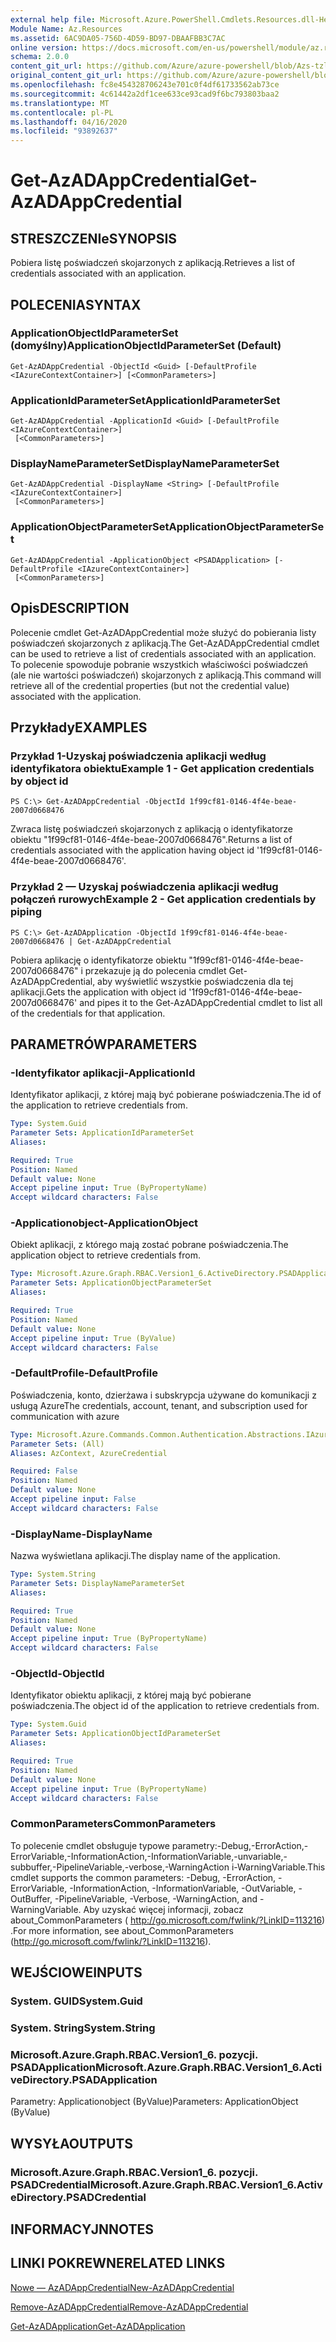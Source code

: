 ```yaml
---
external help file: Microsoft.Azure.PowerShell.Cmdlets.Resources.dll-Help.xml
Module Name: Az.Resources
ms.assetid: 6AC9DA05-756D-4D59-BD97-DBAAFBB3C7AC
online version: https://docs.microsoft.com/en-us/powershell/module/az.resources/get-Azadappcredential
schema: 2.0.0
content_git_url: https://github.com/Azure/azure-powershell/blob/Azs-tzl/src/Resources/Resources/help/Get-AzADAppCredential.md
original_content_git_url: https://github.com/Azure/azure-powershell/blob/Azs-tzl/src/Resources/Resources/help/Get-AzADAppCredential.md
ms.openlocfilehash: fc8e454328706243e701c0f4df61733562ab73ce
ms.sourcegitcommit: 4c61442a2df1cee633ce93cad9f6bc793803baa2
ms.translationtype: MT
ms.contentlocale: pl-PL
ms.lasthandoff: 04/16/2020
ms.locfileid: "93892637"
---
```

# <span data-ttu-id="f694b-101">Get-AzADAppCredential</span><span class="sxs-lookup"><span data-stu-id="f694b-101">Get-AzADAppCredential</span></span>

## <span data-ttu-id="f694b-102">STRESZCZENIe</span><span class="sxs-lookup"><span data-stu-id="f694b-102">SYNOPSIS</span></span>
<span data-ttu-id="f694b-103">Pobiera listę poświadczeń skojarzonych z aplikacją.</span><span class="sxs-lookup"><span data-stu-id="f694b-103">Retrieves a list of credentials associated with an application.</span></span>

## <span data-ttu-id="f694b-104">POLECENIA</span><span class="sxs-lookup"><span data-stu-id="f694b-104">SYNTAX</span></span>

### <span data-ttu-id="f694b-105">ApplicationObjectIdParameterSet (domyślny)</span><span class="sxs-lookup"><span data-stu-id="f694b-105">ApplicationObjectIdParameterSet (Default)</span></span>
```
Get-AzADAppCredential -ObjectId <Guid> [-DefaultProfile <IAzureContextContainer>] [<CommonParameters>]
```

### <span data-ttu-id="f694b-106">ApplicationIdParameterSet</span><span class="sxs-lookup"><span data-stu-id="f694b-106">ApplicationIdParameterSet</span></span>
```
Get-AzADAppCredential -ApplicationId <Guid> [-DefaultProfile <IAzureContextContainer>]
 [<CommonParameters>]
```

### <span data-ttu-id="f694b-107">DisplayNameParameterSet</span><span class="sxs-lookup"><span data-stu-id="f694b-107">DisplayNameParameterSet</span></span>
```
Get-AzADAppCredential -DisplayName <String> [-DefaultProfile <IAzureContextContainer>]
 [<CommonParameters>]
```

### <span data-ttu-id="f694b-108">ApplicationObjectParameterSet</span><span class="sxs-lookup"><span data-stu-id="f694b-108">ApplicationObjectParameterSet</span></span>
```
Get-AzADAppCredential -ApplicationObject <PSADApplication> [-DefaultProfile <IAzureContextContainer>]
 [<CommonParameters>]
```

## <span data-ttu-id="f694b-109">Opis</span><span class="sxs-lookup"><span data-stu-id="f694b-109">DESCRIPTION</span></span>
<span data-ttu-id="f694b-110">Polecenie cmdlet Get-AzADAppCredential może służyć do pobierania listy poświadczeń skojarzonych z aplikacją.</span><span class="sxs-lookup"><span data-stu-id="f694b-110">The Get-AzADAppCredential cmdlet can be used to retrieve a list of credentials associated with an application.</span></span>
<span data-ttu-id="f694b-111">To polecenie spowoduje pobranie wszystkich właściwości poświadczeń (ale nie wartości poświadczeń) skojarzonych z aplikacją.</span><span class="sxs-lookup"><span data-stu-id="f694b-111">This command will retrieve all of the credential properties (but not the credential value) associated with the application.</span></span>

## <span data-ttu-id="f694b-112">Przykłady</span><span class="sxs-lookup"><span data-stu-id="f694b-112">EXAMPLES</span></span>

### <span data-ttu-id="f694b-113">Przykład 1-Uzyskaj poświadczenia aplikacji według identyfikatora obiektu</span><span class="sxs-lookup"><span data-stu-id="f694b-113">Example 1 - Get application credentials by object id</span></span>

```
PS C:\> Get-AzADAppCredential -ObjectId 1f99cf81-0146-4f4e-beae-2007d0668476
```

<span data-ttu-id="f694b-114">Zwraca listę poświadczeń skojarzonych z aplikacją o identyfikatorze obiektu "1f99cf81-0146-4f4e-beae-2007d0668476".</span><span class="sxs-lookup"><span data-stu-id="f694b-114">Returns a list of credentials associated with the application having object id '1f99cf81-0146-4f4e-beae-2007d0668476'.</span></span>

### <span data-ttu-id="f694b-115">Przykład 2 — Uzyskaj poświadczenia aplikacji według połączeń rurowych</span><span class="sxs-lookup"><span data-stu-id="f694b-115">Example 2 - Get application credentials by piping</span></span>

```
PS C:\> Get-AzADApplication -ObjectId 1f99cf81-0146-4f4e-beae-2007d0668476 | Get-AzADAppCredential
```

<span data-ttu-id="f694b-116">Pobiera aplikację o identyfikatorze obiektu "1f99cf81-0146-4f4e-beae-2007d0668476" i przekazuje ją do polecenia cmdlet Get-AzADAppCredential, aby wyświetlić wszystkie poświadczenia dla tej aplikacji.</span><span class="sxs-lookup"><span data-stu-id="f694b-116">Gets the application with object id '1f99cf81-0146-4f4e-beae-2007d0668476' and pipes it to the Get-AzADAppCredential cmdlet to list all of the credentials for that application.</span></span>

## <span data-ttu-id="f694b-117">PARAMETRÓW</span><span class="sxs-lookup"><span data-stu-id="f694b-117">PARAMETERS</span></span>

### <span data-ttu-id="f694b-118">-Identyfikator aplikacji</span><span class="sxs-lookup"><span data-stu-id="f694b-118">-ApplicationId</span></span>
<span data-ttu-id="f694b-119">Identyfikator aplikacji, z której mają być pobierane poświadczenia.</span><span class="sxs-lookup"><span data-stu-id="f694b-119">The id of the application to retrieve credentials from.</span></span>

```yaml
Type: System.Guid
Parameter Sets: ApplicationIdParameterSet
Aliases:

Required: True
Position: Named
Default value: None
Accept pipeline input: True (ByPropertyName)
Accept wildcard characters: False
```

### <span data-ttu-id="f694b-120">-Applicationobject</span><span class="sxs-lookup"><span data-stu-id="f694b-120">-ApplicationObject</span></span>
<span data-ttu-id="f694b-121">Obiekt aplikacji, z którego mają zostać pobrane poświadczenia.</span><span class="sxs-lookup"><span data-stu-id="f694b-121">The application object to retrieve credentials from.</span></span>

```yaml
Type: Microsoft.Azure.Graph.RBAC.Version1_6.ActiveDirectory.PSADApplication
Parameter Sets: ApplicationObjectParameterSet
Aliases:

Required: True
Position: Named
Default value: None
Accept pipeline input: True (ByValue)
Accept wildcard characters: False
```

### <span data-ttu-id="f694b-122">-DefaultProfile</span><span class="sxs-lookup"><span data-stu-id="f694b-122">-DefaultProfile</span></span>
<span data-ttu-id="f694b-123">Poświadczenia, konto, dzierżawa i subskrypcja używane do komunikacji z usługą Azure</span><span class="sxs-lookup"><span data-stu-id="f694b-123">The credentials, account, tenant, and subscription used for communication with azure</span></span>

```yaml
Type: Microsoft.Azure.Commands.Common.Authentication.Abstractions.IAzureContextContainer
Parameter Sets: (All)
Aliases: AzContext, AzureCredential

Required: False
Position: Named
Default value: None
Accept pipeline input: False
Accept wildcard characters: False
```

### <span data-ttu-id="f694b-124">-DisplayName</span><span class="sxs-lookup"><span data-stu-id="f694b-124">-DisplayName</span></span>
<span data-ttu-id="f694b-125">Nazwa wyświetlana aplikacji.</span><span class="sxs-lookup"><span data-stu-id="f694b-125">The display name of the application.</span></span>

```yaml
Type: System.String
Parameter Sets: DisplayNameParameterSet
Aliases:

Required: True
Position: Named
Default value: None
Accept pipeline input: True (ByPropertyName)
Accept wildcard characters: False
```

### <span data-ttu-id="f694b-126">-ObjectId</span><span class="sxs-lookup"><span data-stu-id="f694b-126">-ObjectId</span></span>
<span data-ttu-id="f694b-127">Identyfikator obiektu aplikacji, z której mają być pobierane poświadczenia.</span><span class="sxs-lookup"><span data-stu-id="f694b-127">The object id of the application to retrieve credentials from.</span></span>

```yaml
Type: System.Guid
Parameter Sets: ApplicationObjectIdParameterSet
Aliases:

Required: True
Position: Named
Default value: None
Accept pipeline input: True (ByPropertyName)
Accept wildcard characters: False
```

### <span data-ttu-id="f694b-128">CommonParameters</span><span class="sxs-lookup"><span data-stu-id="f694b-128">CommonParameters</span></span>
<span data-ttu-id="f694b-129">To polecenie cmdlet obsługuje typowe parametry:-Debug,-ErrorAction,-ErrorVariable,-InformationAction,-InformationVariable,-unvariable,-subbuffer,-PipelineVariable,-verbose,-WarningAction i-WarningVariable.</span><span class="sxs-lookup"><span data-stu-id="f694b-129">This cmdlet supports the common parameters: -Debug, -ErrorAction, -ErrorVariable, -InformationAction, -InformationVariable, -OutVariable, -OutBuffer, -PipelineVariable, -Verbose, -WarningAction, and -WarningVariable.</span></span> <span data-ttu-id="f694b-130">Aby uzyskać więcej informacji, zobacz about_CommonParameters ( http://go.microsoft.com/fwlink/?LinkID=113216) .</span><span class="sxs-lookup"><span data-stu-id="f694b-130">For more information, see about_CommonParameters (http://go.microsoft.com/fwlink/?LinkID=113216).</span></span>

## <span data-ttu-id="f694b-131">WEJŚCIOWE</span><span class="sxs-lookup"><span data-stu-id="f694b-131">INPUTS</span></span>

### <span data-ttu-id="f694b-132">System. GUID</span><span class="sxs-lookup"><span data-stu-id="f694b-132">System.Guid</span></span>

### <span data-ttu-id="f694b-133">System. String</span><span class="sxs-lookup"><span data-stu-id="f694b-133">System.String</span></span>

### <span data-ttu-id="f694b-134">Microsoft.Azure.Graph.RBAC.Version1_6. pozycji. PSADApplication</span><span class="sxs-lookup"><span data-stu-id="f694b-134">Microsoft.Azure.Graph.RBAC.Version1_6.ActiveDirectory.PSADApplication</span></span>
<span data-ttu-id="f694b-135">Parametry: Applicationobject (ByValue)</span><span class="sxs-lookup"><span data-stu-id="f694b-135">Parameters: ApplicationObject (ByValue)</span></span>

## <span data-ttu-id="f694b-136">WYSYŁA</span><span class="sxs-lookup"><span data-stu-id="f694b-136">OUTPUTS</span></span>

### <span data-ttu-id="f694b-137">Microsoft.Azure.Graph.RBAC.Version1_6. pozycji. PSADCredential</span><span class="sxs-lookup"><span data-stu-id="f694b-137">Microsoft.Azure.Graph.RBAC.Version1_6.ActiveDirectory.PSADCredential</span></span>

## <span data-ttu-id="f694b-138">INFORMACYJN</span><span class="sxs-lookup"><span data-stu-id="f694b-138">NOTES</span></span>

## <span data-ttu-id="f694b-139">LINKI POKREWNE</span><span class="sxs-lookup"><span data-stu-id="f694b-139">RELATED LINKS</span></span>

[<span data-ttu-id="f694b-140">Nowe — AzADAppCredential</span><span class="sxs-lookup"><span data-stu-id="f694b-140">New-AzADAppCredential</span></span>](./New-AzADAppCredential.md)

[<span data-ttu-id="f694b-141">Remove-AzADAppCredential</span><span class="sxs-lookup"><span data-stu-id="f694b-141">Remove-AzADAppCredential</span></span>](./Remove-AzADAppCredential.md)

[<span data-ttu-id="f694b-142">Get-AzADApplication</span><span class="sxs-lookup"><span data-stu-id="f694b-142">Get-AzADApplication</span></span>](./Get-AzADApplication.md)

